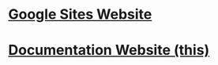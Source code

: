# [Google Sites Website](https://sites.google.com/brophyprep.org/broncobotics/home)

# [Documentation Website (this)](https://201-991-broncobotics.github.io/broncobotics-knowledge/)

